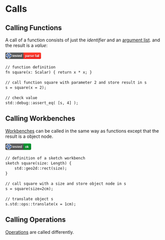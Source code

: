 # Calls

## Calling Functions

A call of a function consists of just the *identifier* and an [argument list](arguments.md).
and the result is a *value*:

[![test](.test/call_function.png)](.test/call_function.log)

```µcad,call_function
// function definition
fn square(x: Scalar) { return x * x; }

// call function square with parameter 2 and store result in s
s = square(x = 2);

// check value
std::debug::assert_eq( [s, 4] );
```

## Calling Workbenches

[Workbenches](workbench.md) can be called in the same way as functions
except that the result is a object node.

[![test](.test/call_workbench.png)](.test/call_workbench.log)

```µcad,call_workbench
// definition of a sketch workbench
sketch square(size: Length) { 
    std::geo2d::rect(size);
}

// call square with a size and store object node in s
s = square(size=2cm);

// translate object s
s.std::ops::translate(x = 1cm);
```

## Calling Operations

[Operations](op.md) are called differently.
